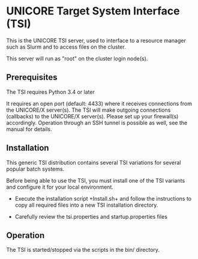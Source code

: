 # UNICORE Target System Interface (TSI)

This is the UNICORE TSI server, used to interface to a
resource manager such as Slurm and to access files on the
cluster.

This server will run as "root" on the cluster login node(s).

## Prerequisites

The TSI requires Python 3.4 or later

It requires an open port (default: 4433) where it receives connections
from the UNICORE/X server(s). The TSI will make outgoing connections
(callbacks) to the UNICORE/X server(s). Please set up your firewall(s)
accordingly. Operation through an SSH tunnel is possible as well, see
the manual for details.

## Installation

This generic TSI distribution contains several TSI variations for several 
popular batch systems.

Before being able to use the TSI, you must install one of the TSI variants 
and configure it for your local environment.

 * Execute the installation script +Install.sh+ and follow the instructions 
   to copy all required files into a new TSI installation directory.

 * Carefully review the tsi.properties and startup.properties files


## Operation

The TSI is started/stopped via the scripts in the bin/ directory.
